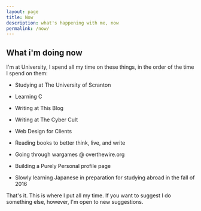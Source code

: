 ```yaml
---
layout: page
title: Now
description: what's happening with me, now
permalink: /now/
---
```

## What i'm doing now

I'm at University, I spend all my time on these things, in the order of the time I spend on them:

* Studying at The University of Scranton

* Learning C

* Writing at This Blog

* Writing at The Cyber Cult

* Web Design for Clients

* Reading books to better think, live, and write

* Going through wargames @ overthewire.org

* Building a Purely Personal profile page

* Slowly learning Japanese in preparation for studying abroad in the fall of 2016

That's it. This is where I put all my time. If you want to suggest I do something else, however, I'm open to new suggestions.

